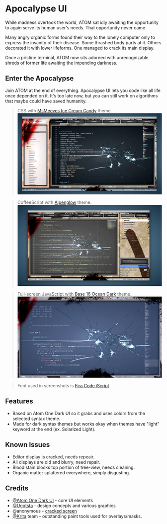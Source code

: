 # Apocalypse UI

While madness overtook the world, ATOM sat idly awaiting the opportunity to again serve its human user's needs. That opportunity never came.

Many angry organic forms found their way to the lonely computer only to express the insanity of their disease. Some thrashed body parts at it. Others decorated it with lower lifeforms. One managed to crack its main display.

Once a pristine terminal, ATOM now sits adorned with unrecognizable shreds of former life awaiting the impending darkness.

## Enter the Apocalypse

Join ATOM at the end of everything. Apocalypse UI lets you code like all life once depended on it. It's too late now, but you can still work on algorithms that maybe could have saved humanity.

> CSS with [MsMeeves Ice Cream Candy](https://atom.io/themes/msmeeves-ice-cream-candy-syntax) theme.
![CSS with MsMeeves Ice Cream Candy](screenshots/apocalypse-ui-msmeeves.png)

> CoffeeScript with [Alpenglow](https://atom.io/themes/alpenglow-atom-syntax) theme.
![CoffeeScript with Alpenglow](screenshots/apocalypse-ui-coffee-alpenglow.png)

> Full-screen JavaScript with [Base 16 Ocean Dark](https://atom.io/packages/base16-ocean-dark-syntax-theme) theme.
![JavaScript with Base 16 Ocean Dark](screenshots/apocalypse-ui-js-base16-ocean.png)

> Font used in screenshots is [Fira Code iScript](https://github.com/kencrocken/FiraCodeiScript)

## Features
- Based on Atom One Dark UI so it grabs and uses colors from the selected syntax theme.
- Made for dark syntax themes but works okay when themes have "light" keyword at the end (ex. Solarized Light).

## Known Issues
- Editor display is cracked, needs repeair.
- All displays are old and blurry, need repair.
- Blood stain blocks top portion of tree-view, needs cleaning.
- Organic matter splattered everywhere, simply disgusting.

## Credits
* [@Atom One Dark UI](https://github.com/atom/one-dark-ui) - core UI elements
* [@Ugotsta](https://github.com/Ugotsta) - design concepts and various graphics
* @anonymous - [cracked screen](https://imgur.com/LKBP6t6)
* [@Krita](https://krita.org/) team - outstanding paint tools used for overlays/masks.

